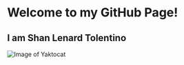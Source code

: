 # Welcome to my GitHub Page!
## I am Shan Lenard Tolentino

![Image of Yaktocat](https://octodex.github.com/images/yaktocat.png)
